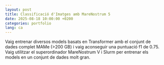 ```yaml
---
layout: post
title: Classificació d'Imatges amb MareNostrum 5
date: 2025-08-18 10:00:00 +0200
categories: portfolio
lang: ca
---
```

Vaig entrenar diversos models basats en Transformer amb el conjunt de dades complet MAMe (>200 GB) i vaig aconseguir una puntuació f1 de 0.75. Vaig utilitzar el superordinador MareNostrum V i Slurm per entrenar els models en un conjunt de dades molt gran.